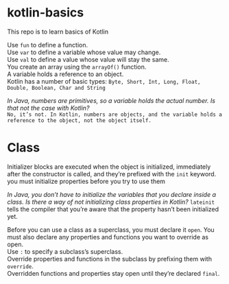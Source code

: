 # kotlin-basics
This repo is to learn basics of Kotlin

Use `fun` to define a function.  
Use `var` to define a variable whose value may change.  
Use `val` to define a value whose value will stay the same.  
You create an array using the `arrayOf()` function.   
A variable holds a reference to an object.  
Kotlin has a number of basic types: `Byte, Short, Int, Long, Float, Double, Boolean, Char and String`  

 *In Java, numbers are primitives, so a variable holds the actual number. Is that not the case with Kotlin?*   
`No, it’s not. In Kotlin, numbers are objects, and the variable holds a reference to the object, not the object itself.`  

# Class  
Initializer blocks are executed when the object is initialized, immediately after the constructor is called, and they’re prefixed with the `init` keyword.
you must initialize properties before you try to use them  

*In Java, you don’t have to initialize the variables that you declare inside a class. Is there a way of not initializing class properties in Kotlin?*
`lateinit` tells the compiler that you’re aware that the property hasn’t been initialized yet.  

Before you can use a class as a superclass, you must declare it `open`. You must also declare any properties and functions you want to override as open.  
Use `:` to specify a subclass’s superclass.  
Override properties and functions in the subclass by prefixing them with `override`.  
Overridden functions and properties stay open until they’re declared `final`.  

